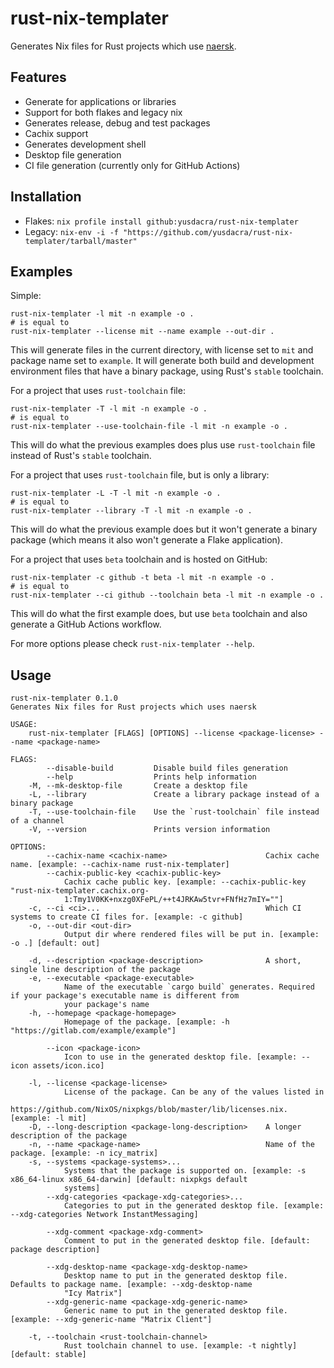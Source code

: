 # rust-nix-templater

Generates Nix files for Rust projects which use [naersk](https://github.com/nmattia/naersk).

## Features

- Generate for applications or libraries
- Support for both flakes and legacy nix
- Generates release, debug and test packages
- Cachix support
- Generates development shell
- Desktop file generation
- CI file generation (currently only for GitHub Actions)

## Installation

- Flakes: `nix profile install github:yusdacra/rust-nix-templater`
- Legacy: `nix-env -i -f "https://github.com/yusdacra/rust-nix-templater/tarball/master"`

## Examples

Simple:

```ShellSession
rust-nix-templater -l mit -n example -o .
# is equal to
rust-nix-templater --license mit --name example --out-dir .
```

This will generate files in the current directory, with license set to `mit` and package name set to `example`. It will generate both build and development environment files that have a binary package, using Rust's `stable` toolchain.

For a project that uses `rust-toolchain` file:

```ShellSession
rust-nix-templater -T -l mit -n example -o .
# is equal to
rust-nix-templater --use-toolchain-file -l mit -n example -o .
```

This will do what the previous examples does plus use `rust-toolchain` file instead of Rust's `stable` toolchain.

For a project that uses `rust-toolchain` file, but is only a library:

```ShellSession
rust-nix-templater -L -T -l mit -n example -o .
# is equal to
rust-nix-templater --library -T -l mit -n example -o .
```

This will do what the previous example does but it won't generate a binary package (which means it also won't generate a Flake application).

For a project that uses `beta` toolchain and is hosted on GitHub:

```ShellSession
rust-nix-templater -c github -t beta -l mit -n example -o .
# is equal to
rust-nix-templater --ci github --toolchain beta -l mit -n example -o .
```

This will do what the first example does, but use `beta` toolchain and also generate a GitHub Actions workflow.

For more options please check `rust-nix-templater --help`.

## Usage

```
rust-nix-templater 0.1.0
Generates Nix files for Rust projects which uses naersk

USAGE:
    rust-nix-templater [FLAGS] [OPTIONS] --license <package-license> --name <package-name>

FLAGS:
        --disable-build         Disable build files generation
        --help                  Prints help information
    -M, --mk-desktop-file       Create a desktop file
    -L, --library               Create a library package instead of a binary package
    -T, --use-toolchain-file    Use the `rust-toolchain` file instead of a channel
    -V, --version               Prints version information

OPTIONS:
        --cachix-name <cachix-name>                      Cachix cache name. [example: --cachix-name rust-nix-templater]
        --cachix-public-key <cachix-public-key>
            Cachix cache public key. [example: --cachix-public-key "rust-nix-templater.cachix.org-
            1:Tmy1V0KK+nxzg0XFePL/++t4JRKAw5tvr+FNfHz7mIY=""]
    -c, --ci <ci>...                                     Which CI systems to create CI files for. [example: -c github]
    -o, --out-dir <out-dir>
            Output dir where rendered files will be put in. [example: -o .] [default: out]

    -d, --description <package-description>              A short, single line description of the package
    -e, --executable <package-executable>
            Name of the executable `cargo build` generates. Required if your package's executable name is different from
            your package's name
    -h, --homepage <package-homepage>
            Homepage of the package. [example: -h "https://gitlab.com/example/example"]

        --icon <package-icon>
            Icon to use in the generated desktop file. [example: --icon assets/icon.ico]

    -l, --license <package-license>
            License of the package. Can be any of the values listed in
            https://github.com/NixOS/nixpkgs/blob/master/lib/licenses.nix. [example: -l mit]
    -D, --long-description <package-long-description>    A longer description of the package
    -n, --name <package-name>                            Name of the package. [example: -n icy_matrix]
    -s, --systems <package-systems>...
            Systems that the package is supported on. [example: -s x86_64-linux x86_64-darwin] [default: nixpkgs default
            systems]
        --xdg-categories <package-xdg-categories>...
            Categories to put in the generated desktop file. [example: --xdg-categories Network InstantMessaging]

        --xdg-comment <package-xdg-comment>
            Comment to put in the generated desktop file. [default: package description]

        --xdg-desktop-name <package-xdg-desktop-name>
            Desktop name to put in the generated desktop file. Defaults to package name. [example: --xdg-desktop-name
            "Icy Matrix"]
        --xdg-generic-name <package-xdg-generic-name>
            Generic name to put in the generated desktop file. [example: --xdg-generic-name "Matrix Client"]

    -t, --toolchain <rust-toolchain-channel>
            Rust toolchain channel to use. [example: -t nightly] [default: stable]
```
